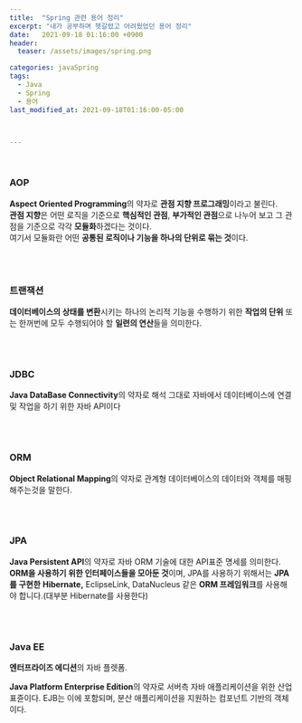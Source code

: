```yaml
---
title:  "Spring 관련 용어 정리"
excerpt: "내가 공부하며 헷갈렸고 어려웠었던 용어 정리"
date:   2021-09-18 01:16:00 +0900
header:
  teaser: /assets/images/spring.png

categories: javaSpring
tags:
  - Java
  - Spring
  - 용어
last_modified_at: 2021-09-18T01:16:00-05:00



---
```


<br/>



### **AOP**

**Aspect Oriented Programming**의 약자로 **관점 지향 프로그래밍**이라고 불린다.<br/>**관점 지향**은 어떤 로직을 기준으로 **핵심적인 관점**, **부가적인 관점**으로 나누어 보고 그 관점을 기준으로 각각 **모듈화**하겠다는 것이다. <br/>여기서 모듈화란 어떤 **공통된 로직이나 기능을 하나의 단위로 묶는 것**이다.

<br/><br/>

### **트랜잭션** 

**데이터베이스의 상태를 변환**시키는 하나의 논리적 기능을 수행하기 위한 **작업의 단위** 또는 한꺼번에 모두 수행되어야 할 **일련의 연산**들을 의미한다.

<br/>

<br/>

### **JDBC** 

**Java DataBase Connectivity**의 약자로 해석 그대로 자바에서 데이터베이스에 연결 및 작업을 하기 위한 자바 API이다

<br/>

<br/>

### **ORM** 

**Object Relational Mapping**의 약자로 관계형 데이터베이스의 데이터와 객체를 매핑해주는것을 말한다.

<br/><br/>

### **JPA** 

**Java Persistent API**의 약자로 자바 ORM 기술에 대한 API표준 명세를 의미한다. **ORM을 사용하기 위한 인터페이스들을 모아둔 것**이며, JPA를 사용하기 위해서는 **JPA를 구현한** **Hibernate,** EclipseLink, DataNucleus 같은 **ORM 프레임워크**를 사용해야 합니다.(대부분 Hibernate를 사용한다)

<br/><br/>

### **Java EE** 

**엔터프라이즈 에디션**의 자바 플렛폼.

**Java Platform Enterprise Edition**의 약자로 서버측 자바 애플리케이션을 위한 산업 표쥰이다. EJB는 이에 포함되며, 분산 애플리케이션을 지원하는 컴포넌트 기반의 객체이다.